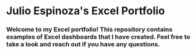 # Julio Espinoza's Excel Portfolio

### Welcome to my Excel portfolio! This repository contains examples of Excel dashboards that I have created. Feel free to take a look and reach out if you have any questions.
